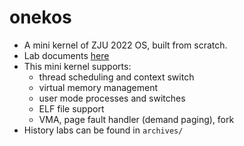 # onekos

- A mini kernel of ZJU 2022 OS, built from scratch. 
- Lab documents [here](https://zju-sec.github.io/os22fall-stu/)
- This mini kernel supports:
  - thread scheduling and context switch
  - virtual memory management
  - user mode processes and switches
  - ELF file support
  - VMA, page fault handler (demand paging), fork
- History labs can be found in `archives/`
